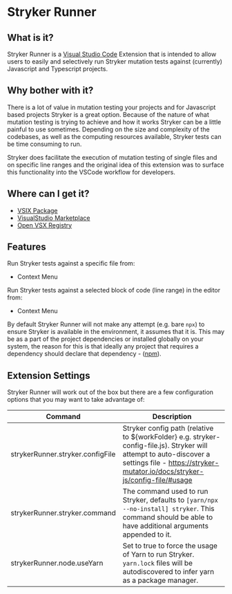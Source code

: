 # Stryker Runner

## What is it?

Stryker Runner is a [Visual Studio Code](https://code.visualstudio.com) Extension that is intended to allow users to easily and selectively run Stryker mutation tests against (currently) Javascript and Typescript projects.

## Why bother with it?

There is a lot of value in mutation testing your projects and for Javascript based projects Stryker is a great option. Because of the nature of what mutation testing is trying to achieve and how it works Stryker can be a little painful to use sometimes. Depending on the size and complexity of the codebases, as well as the computing resources available, Stryker tests can be time consuming to run.

Stryker does facilitate the execution of mutation testing of single files and on specific line ranges and the original idea of this extension was to surface this functionality into the VSCode workflow for developers.

## Where can I get it?

- [VSIX Package](https://github.com/slcp/stryker-runner/releases)
- [VisualStudio Marketplace](https://marketplace.visualstudio.com/items?itemName=pixabelle.stryker-runner)
- [Open VSX Registry](https://open-vsx.org/extension/pixabelle/stryker-runner)

## Features

Run Stryker tests against a specific file from:

- Context Menu

Run Stryker tests against a selected block of code (line range) in the editor from:

- Context Menu

By default Stryker Runner will not make any attempt (e.g. bare `npx`) to ensure Stryker is available in the environment, it assumes that it is. This may be as a part of the project dependencies or installed globally on your system, the reason for this is that ideally any project that requires a dependency should declare that dependency - ([npm](https://www.npmjs.com/package/@stryker-mutator/core)).

## Extension Settings

Stryker Runner will work out of the box but there are a few configuration options that you may want to take advantage of:

| Command                          | Description                                                                                                                                                                                        |
| -------------------------------- | -------------------------------------------------------------------------------------------------------------------------------------------------------------------------------------------------- |
| strykerRunner.stryker.configFile | Stryker config path (relative to ${workFolder} e.g. stryker-config-file.js). Stryker will attempt to auto-discover a settings file - https://stryker-mutator.io/docs/stryker-js/config-file/#usage |
| strykerRunner.stryker.command    | The command used to run Stryker, defaults to `[yarn/npx --no-install] stryker`. This command should be able to have additional arguments appended to it.                                           |
| strykerRunner.node.useYarn       | Set to true to force the usage of Yarn to run Stryker. `yarn.lock` files will be autodiscovered to infer yarn as a package manager.                                                                |
